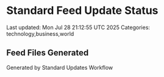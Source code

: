 # Standard Feed Update Status
Last updated: Mon Jul 28 21:12:55 UTC 2025
Categories: technology,business,world

## Feed Files Generated

Generated by Standard Updates Workflow
